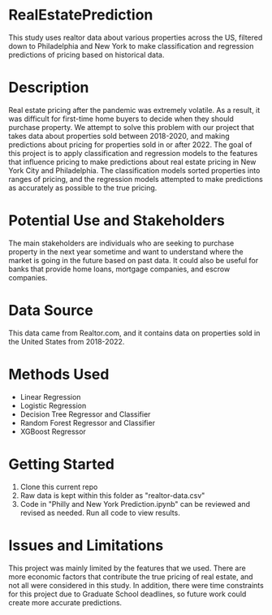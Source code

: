 # RealEstatePrediction
This study uses realtor data about various properties across the US, filtered down to Philadelphia and New York to make classification and regression predictions of pricing based on historical data.

# Description
Real estate pricing after the pandemic was extremely volatile. As a result, it was difficult for first-time home buyers to decide when they should purchase property. We attempt to solve this problem with our project that takes data about properties sold between 2018-2020, and making predictions about pricing for properties sold in or after 2022. The goal of this project is to apply classification and regression models to the features that influence pricing to make predictions about real estate pricing in New York City and Philadelphia. The classification models sorted properties into ranges of pricing, and the regression models attempted to make predictions as accurately as possible to the true pricing. 

# Potential Use and Stakeholders
The main stakeholders are individuals who are seeking to purchase property in the next year sometime and want to understand where the market is going in the future based on past data. It could also be useful for banks that provide home loans, mortgage companies, and escrow companies. 

# Data Source
This data came from Realtor.com, and it contains data on properties sold in the United States from 2018-2022. 

# Methods Used
- Linear Regression
- Logistic Regression
- Decision Tree Regressor and Classifier
- Random Forest Regressor and Classifier
- XGBoost Regressor

# Getting Started
1. Clone this current repo
2. Raw data is kept within this folder as "realtor-data.csv"
3. Code in "Philly and New York Prediction.ipynb" can be reviewed and revised as needed. Run all code to view results.

# Issues and Limitations
This project was mainly limited by the features that we used. There are more economic factors that contribute the true pricing of real estate, and not all were considered in this study. In addition, there were time constraints for this project due to Graduate School deadlines, so future work could create more accurate predictions. 
